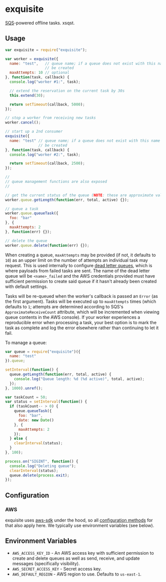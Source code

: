 # exquisite

[SQS](http://aws.amazon.com/sqs/)-powered offline tasks. xsqst.

## Usage

```javascript
var exquisite = require("exquisite");

var worker = exquisite({
  name: "test",   // queue name; if a queue does not exist with this name it will
                  // be created
  maxAttempts: 10 // optional
}, function(task, callback) {
  console.log("worker #1:", task);

  // extend the reservation on the current task by 30s
  this.extend(30);

  return setTimeout(callback, 5000);
});

// stop a worker from receiving new tasks
worker.cancel();

// start up a 2nd consumer
exquisite({
  name: "test" // queue name; if a queue does not exist with this name it will
               // be created
}, function(task, callback) {
  console.log("worker #2:", task);

  return setTimeout(callback, 2500);
});

//
// queue management functions are also exposed
//

// get the current status of the queue (NOTE: these are approximate values)
worker.queue.getLength(function(err, total, active) {});

// queue a task
worker.queue.queueTask({
  foo: "bar"
}, {
  maxAttempts: 2
}, function(err) {});

// delete the queue
worker.queue.delete(function(err) {});
```

When creating a queue, `maxAttempts` may be provided (if not, it defaults to
`10`) as an upper limit on the number of attempts an individual task may
request. This is used internally to configure [dead letter
queues](http://docs.aws.amazon.com/AWSSimpleQueueService/latest/SQSDeveloperGuide/SQSDeadLetterQueue.html),
which is where payloads from failed tasks are sent. The name of the dead letter
queue will be `<name>_failed` and the AWS credentials provided must have
sufficient permission to create said queue if it hasn't already been created
with default settings.

Tasks will be re-queued when the worker's callback is passed an `Error` (as the
first argument). Tasks will be executed up to `maxAttempts` times (which
defaults to `1`; attempts are determined according to SQS's
`ApproximateReceiveCount` attribute, which will be incremented when viewing
queue contents in the AWS console).  If your worker experiences a reproducible
error when processing a task, your best option is to mark the task as complete
and log the error elsewhere rather than continuing to let it fail.

To manage a queue:

```javascript
var queue = require("exquisite")({
  name: "test"
}).queue;

setInterval(function() {
  queue.getLength(function(err, total, active) {
    console.log("Queue length: %d (%d active)", total, active);
  });
}, 1000).unref();

var taskCount = 50;
var status = setInterval(function() {
  if (taskCount-- > 0) {
    queue.queueTask({
      foo: "bar",
      date: new Date()
    }, {
      maxAttempts: 2
    });
  } else {
    clearInterval(status);
  }
}, 100);

process.on("SIGINT", function() {
  console.log("Deleting queue");
  clearInterval(status);
  queue.delete(process.exit);
});
```

## Configuration

### AWS

exquisite uses [aws-sdk](http://aws.amazon.com/javascript/) under the hood, so
all [configuration
methods](http://docs.aws.amazon.com/AWSJavaScriptSDK/guide/node-configuring.html)
for that also apply here. We typically use environment variables (see below).

## Environment Variables

* `AWS_ACCESS_KEY_ID` - An AWS access key with sufficient permission to create
  and delete queues as well as send, receive, and update messages (specifically
  visibility).
* `AWS_SECRET_ACCESS_KEY` - Secret access key.
* `AWS_DEFAULT_REGION` - AWS region to use. Defaults to `us-east-1`.
